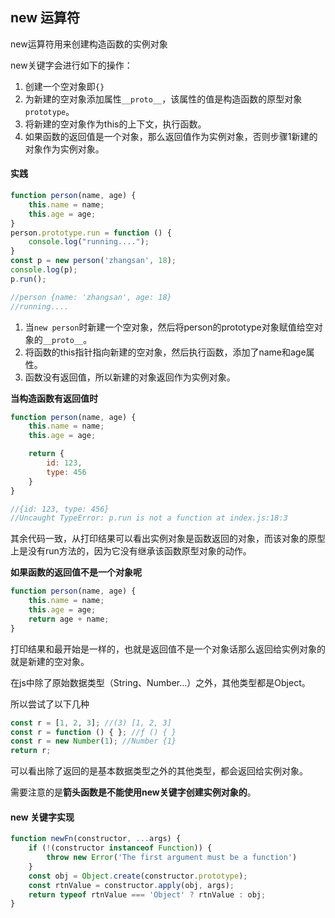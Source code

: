 ## new 运算符

new运算符用来创建构造函数的实例对象

new关键字会进行如下的操作：

1. 创建一个空对象即`{}`
2. 为新建的空对象添加属性`__proto__`，该属性的值是构造函数的原型对象`prototype`。
3. 将新建的空对象作为this的上下文，执行函数。
4. 如果函数的返回值是一个对象，那么返回值作为实例对象，否则步骤1新建的对象作为实例对象。

#### 实践

```javascript
function person(name, age) {
    this.name = name;
    this.age = age;
}
person.prototype.run = function () {
    console.log("running....");
}
const p = new person('zhangsan', 18);
console.log(p);
p.run();

//person {name: 'zhangsan', age: 18}
//running....
```

1. 当`new person`时新建一个空对象，然后将person的prototype对象赋值给空对象的`__proto__`。
2. 将函数的this指针指向新建的空对象，然后执行函数，添加了name和age属性。
3. 函数没有返回值，所以新建的对象返回作为实例对象。

**当构造函数有返回值时**

```javascript
function person(name, age) {
    this.name = name;
    this.age = age;

    return {
        id: 123,
        type: 456
    }
}

//{id: 123, type: 456}
//Uncaught TypeError: p.run is not a function at index.js:18:3
```

其余代码一致，从打印结果可以看出实例对象是函数返回的对象，而该对象的原型上是没有run方法的，因为它没有继承该函数原型对象的动作。

**如果函数的返回值不是一个对象呢**

```javascript
function person(name, age) {
    this.name = name;
    this.age = age;
    return age + name;
}
```

打印结果和最开始是一样的，也就是返回值不是一个对象话那么返回给实例对象的就是新建的空对象。

在js中除了原始数据类型（String、Number...）之外，其他类型都是Object。

所以尝试了以下几种

```javascript
const r = [1, 2, 3]; //(3) [1, 2, 3]
const r = function () { }; //ƒ () { }
const r = new Number(1); //Number {1}
return r;
```

可以看出除了返回的是基本数据类型之外的其他类型，都会返回给实例对象。

需要注意的是**箭头函数是不能使用new关键字创建实例对象的**。

#### new 关键字实现

```javascript
function newFn(constructor, ...args) {
    if (!(constructor instanceof Function)) {
        throw new Error('The first argument must be a function')
    }
    const obj = Object.create(constructor.prototype);
    const rtnValue = constructor.apply(obj, args);
    return typeof rtnValue === 'Object' ? rtnValue : obj;
}
```



